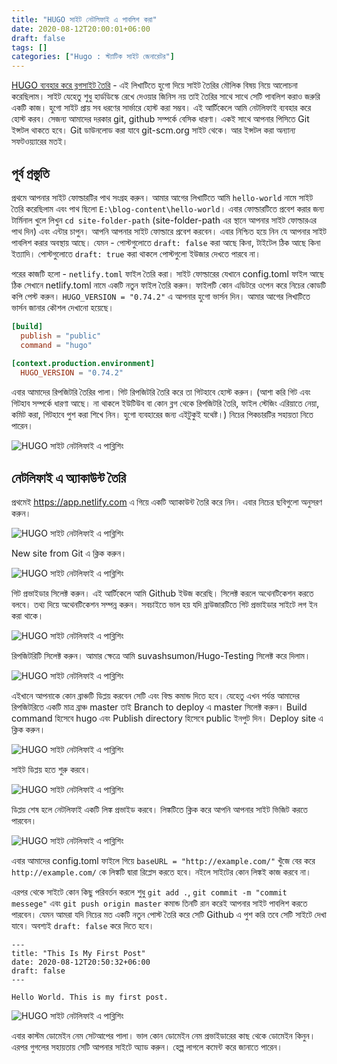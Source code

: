 ```yaml
---
title: "HUGO সাইট নেটলিফাই এ পাবলিশ করা"
date: 2020-08-12T20:00:01+06:00
draft: false
tags: []
categories: ["Hugo : স্ট্যাটিক সাইট জেনারেটর"]
---
```


[HUGO ব্যবহার করে ব্লগসাইট তৈরি](/post/hugo-deye-blogsite-toiri/) - এই লিখাটিতে হুগো দিয়ে সাইট তৈরির মৌলিক বিষয় নিয়ে আলোচনা করেছিলাম। সাইট যেহেতু শুধু হার্ডডিস্কে রেখে দেওয়ার জিনিস নয় তাই তৈরির সাথে সাথে সেটি পাবলিশ করাও জরুরি একটি কাজ। হুগো সাইট প্রায় সব ধরণের সার্ভারে হোস্ট করা সম্ভব। এই আর্টিকেলে আমি নেটলিফাই ব্যবহার করে হোস্ট করব। সেজন্য আমাদের দরকার  git, github সম্পর্কে বেসিক ধারণা। একই সাথে আপনার পিসিতে  Git ইন্সটল থাকতে হবে। Git ডাউনলোড করা যাবে git-scm.org সাইট থেকে। আর ইন্সটল করা অন্যান্য সফটওয়্যারের মতই।

## পূর্ব প্রস্তুতি
প্রথমে আপনার সাইট ফোল্ডারটির পাথ সংগ্রহ করুন। আমার আগের লিখাটিতে আমি `hello-world` নামে সাইট তৈরি করেছিলাম এবং পাথ ছিলো `E:\blog-content\hello-world`। এবার ফোল্ডারটিতে প্রবেশ করার জন্য টার্মিনাল খুলে লিখুন `cd site-folder-path` (site-folder-path এর স্থানে আপনার সাইট ফোল্ডারএর পাথ দিন) এবং এন্টার চাপুন। আপনি আপনার সাইট ফোল্ডারে প্রবেশ করবেন। এবার নিশ্চিত হয়ে নিন যে আপনার সাইট পাবলিশ করার অবস্থায় আছে। যেমন - পোস্টগুলোতে  `draft: false` করা আছে কিনা, টাইটেল ঠিক আছে কিনা ইত্যাদি। পোস্টগুলোতে  `draft: true` করা থাকলে পোস্টগুলো ইউজার দেখতে পারবে না।

পরের কাজটি হলো - `netlify.toml` ফাইল তৈরি করা। সাইট ফোল্ডারের যেখানে config.toml ফাইল আছে ঠিক সেখানে netlify.toml নামে একটি নতুন ফাইল তৈরি করুন। ফাইলটি কোন এডিটরে ওপেন করে নিচের কোডটি কপি পেস্ট করুন। `HUGO_VERSION = "0.74.2"` এ আপনার হুগো ভার্সন দিন। আমার আগের লিখাটিতে ভার্সন জানার কৌশল দেখানো হয়েছে।

```toml
[build]
  publish = "public"
  command = "hugo"
  
[context.production.environment]
  HUGO_VERSION = "0.74.2"
```

এবার আমাদের রিপজিটরি তৈরির পালা। গিট রিপজিটরি তৈরি করে তা গিটহাবে হোস্ট করুন। (আশা করি গিট এবং গিটহাব সম্পর্কে ধারণা আছে। না থাকলে ইউটিউব বা কোন ব্লগ থেকে রিপজিটরি তৈরি, ফাইল স্টেজিং এরিয়াতে নেয়া, কমিট করা, গিটহাবে পুশ করা শিখে নিন। হুগো ব্যবহারের জন্য এইটুকুই  যথেষ্ট।) নিচের পিকচারটির সহায়তা নিতে পারেন।

![HUGO সাইট নেটলিফাই এ পাব্লিশিং](/images/august20/git-github.gif)

## নেটলিফাই এ অ্যাকাউন্ট তৈরি
প্রথমেই https://app.netlify.com এ গিয়ে একটি অ্যাকাউন্ট তৈরি করে নিন। এবার নিচের ছবিগুলো অনুসরণ করুন।

![HUGO সাইট নেটলিফাই এ পাব্লিশিং](/images/august20/netlify-1.jpg)

New site from Git এ ক্লিক করুন।

![HUGO সাইট নেটলিফাই এ পাব্লিশিং](/images/august20/netlify-2.jpg)

গিট প্রভাইডার সিলেক্ট করুন। এই আর্টিকেলে আমি Github ইউজ করেছি। সিলেক্ট করলে অথেনটিকেশন করতে বলবে। তথ্য দিয়ে অথেনটিকেশন সম্পন্ন করুন। সবচাইতে ভাল হয় যদি ব্রাউজারটিতে গিট প্রভাইডার সাইটে লগ ইন করা থাকে।

![HUGO সাইট নেটলিফাই এ পাব্লিশিং](/images/august20/netlify-3.jpg)

রিপজিটরিটি সিলেক্ট করুন। আমার ক্ষেত্রে আমি suvashsumon/Hugo-Testing সিলেক্ট করে দিলাম।

![HUGO সাইট নেটলিফাই এ পাব্লিশিং](/images/august20/netlify-4.jpg)

এইখানে আপনাকে কোন ব্রাঞ্চটি ডিপ্লয় করবেন সেটি এবং বিল্ড কমান্ড দিতে হবে। যেহেতু এখন পর্যন্ত আমাদের রিপজিটরিতে একটি মাত্র ব্রাঞ্চ master তাই Branch to deploy এ master সিলেক্ট করুন। Build command হিসেবে hugo এবং Publish directory হিসেবে public ইনপুট দিন। Deploy site এ ক্লিক করুন।

![HUGO সাইট নেটলিফাই এ পাব্লিশিং](/images/august20/netlify-5.jpg)

সাইট ডিপ্লয় হতে শুরু করবে।

![HUGO সাইট নেটলিফাই এ পাব্লিশিং](/images/august20/netlify-6.jpg)

ডিপ্লয় শেষ হলে নেটলিফাই একটি লিঙ্ক প্রভাইড করবে। লিঙ্কটিতে ক্লিক করে আপনি আপনার সাইট ভিজিট করতে পারবেন।

![HUGO সাইট নেটলিফাই এ পাব্লিশিং](/images/august20/netlify-7.jpg)

এবার আমাদের  config.toml ফাইলে গিয়ে `baseURL = "http://example.com/"` খুঁজে বের করে `http://example.com/` কে লিঙ্কটি দ্বারা রিপ্লেস করতে হবে। নইলে সাইটের কোন লিঙ্কই কাজ করবে না।

এরপর থেকে সাইটে কোন কিছু পরিবর্তন করলে শুধু `git add .`, `git commit -m "commit messege"` এবং `git push origin master` কমান্ড তিনটি রান করেই আপনার সাইট পাবলিশ করতে পারবেন। যেমন আমরা যদি নিচের মত একটি নতুন পোস্ট তৈরি করে সেটি Github এ পুশ করি তবে সেটি সাইটে দেখা যাবে। অবশ্যই `draft: false` করে দিতে হবে।

```
---
title: "This Is My First Post"
date: 2020-08-12T20:50:32+06:00
draft: false
---

Hello World. This is my first post.
```

![HUGO সাইট নেটলিফাই এ পাব্লিশিং](/images/august20/netlify-8.jpg)

এবার কাস্টম ডোমেইন নেম সেটআপের পালা। ভাল কোন ডোমেইন নেম প্রভাইডারের কাছ থেকে ডোমেইন কিনুন। এরপর গুগলের সহায়তায় সেটি আপনার সাইটে অ্যাড করুন। হেল্প লাগলে কমেন্ট করে জানাতে পারেন।